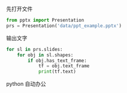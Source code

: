 先打开文件

```python
from pptx import Presentation
prs = Presentation('data/ppt_example.pptx')
```


输出文字
```python
for sl in prs.slides:
    for obj in sl.shapes:
        if obj.has_text_frame:
            tf = obj.text_frame
            print(tf.text)
```

python
自动办公